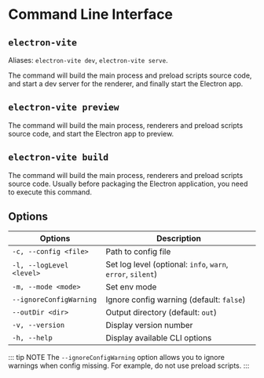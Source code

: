 # Command Line Interface

## `electron-vite`

Aliases: `electron-vite dev`, `electron-vite serve`.

The command will build the main process and preload scripts source code, and start a dev server for the renderer, and finally start the Electron app.

## `electron-vite preview`

The command will build the main process, renderers and preload scripts source code, and start the Electron app to preview.


## `electron-vite build`

The command will build the main process, renderers and preload scripts source code. Usually before packaging the Electron application, you need to execute this command.

## Options

| Options                   | Description                   |
| ------------------------- | ----------------------------  |
| `-c, --config <file>`     | Path to config file |
| `-l, --logLevel <level>`  | Set log level (optional: `info`, `warn`, `error`, `silent`) |
| `-m, --mode <mode>`       | Set env mode |
| `--ignoreConfigWarning`   | Ignore config warning (default: `false`) |
| `--outDir <dir>`          | Output directory (default: `out`)  |
| `-v, --version`	          | Display version number |
| `-h, --help`	            | Display available CLI options |

::: tip NOTE
The `--ignoreConfigWarning` option allows you to ignore warnings when config missing. For example, do not use preload scripts.
:::

